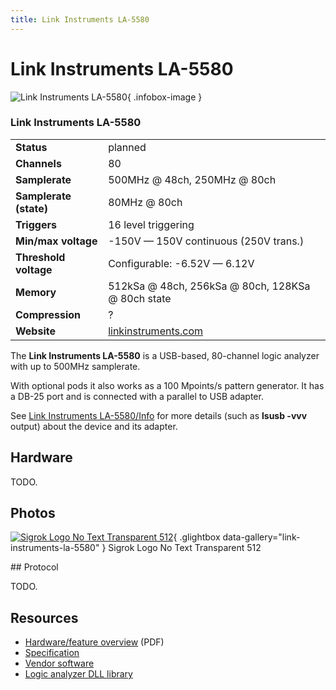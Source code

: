 ```yaml
---
title: Link Instruments LA-5580
---
```


# Link Instruments LA-5580

<div class="infobox" markdown>

![Link Instruments LA-5580](./img/Sigrok_logo_no_text_transparent_512.png){ .infobox-image }

### Link Instruments LA-5580

| | |
|---|---|
| **Status** | planned |
| **Channels** | 80 |
| **Samplerate** | 500MHz @ 48ch, 250MHz @ 80ch |
| **Samplerate (state)** | 80MHz @ 80ch |
| **Triggers** | 16 level triggering |
| **Min/max voltage** | -150V — 150V continuous (250V trans.) |
| **Threshold voltage** | Configurable: -6.52V — 6.12V |
| **Memory** | 512kSa @ 48ch, 256kSa @ 80ch, 128KSa @ 80ch state |
| **Compression** | ? |
| **Website** | [linkinstruments.com](http://www.linkinstruments.com/logana5.htm) |

</div>

The **Link Instruments LA-5580** is a USB-based, 80-channel logic analyzer with up to 500MHz samplerate.

With optional pods it also works as a 100 Mpoints/s pattern generator. It has a DB-25 port and is connected with a parallel to USB adapter.

See [Link Instruments LA-5580/Info](https://sigrok.org/wiki/Link_Instruments_LA-5580/Info) for more details (such as **lsusb -vvv** output) about the device and its adapter.

## Hardware

TODO.

## Photos

<div class="photo-grid" markdown>

[![Sigrok Logo No Text Transparent 512](./img/Sigrok_logo_no_text_transparent_512.png)](./img/Sigrok_logo_no_text_transparent_512.png "Sigrok Logo No Text Transparent 512"){ .glightbox data-gallery="link-instruments-la-5580" }
<span class="caption">Sigrok Logo No Text Transparent 512</span>

</div>
## Protocol

TODO.

## Resources
- [Hardware/feature overview](http://www.linkinstruments.com/la5000.pdf) (PDF)
- [Specification](http://www.linkinstruments.com/logana5s.htm)
- [Vendor software](http://www.linkinstruments.com/laupdate.htm#la5000)
- [Logic analyzer DLL library](http://www.linkinstruments.com/la5DLL.htm)

